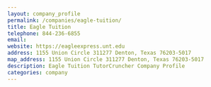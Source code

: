 ```yaml
---
layout: company_profile
permalink: /companies/eagle-tuition/
title: Eagle Tuition
telephone: 844-236-6855
email: 
website: https://eagleexpress.unt.edu
address: 1155 Union Circle 311277 Denton, Texas 76203-5017
map_address: 1155 Union Circle 311277 Denton, Texas 76203-5017
description: Eagle Tuition TutorCruncher Company Profile
categories: company
---
```


